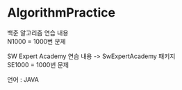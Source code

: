 # AlgorithmPractice
백준 알고리즘 연습 내용<br>
N1000 = 1000번 문제

SW Expert Academy 연습 내용 -> SwExpertAcademy 패키지<br>
SE1000 = 1000번 문제

언어 : JAVA





